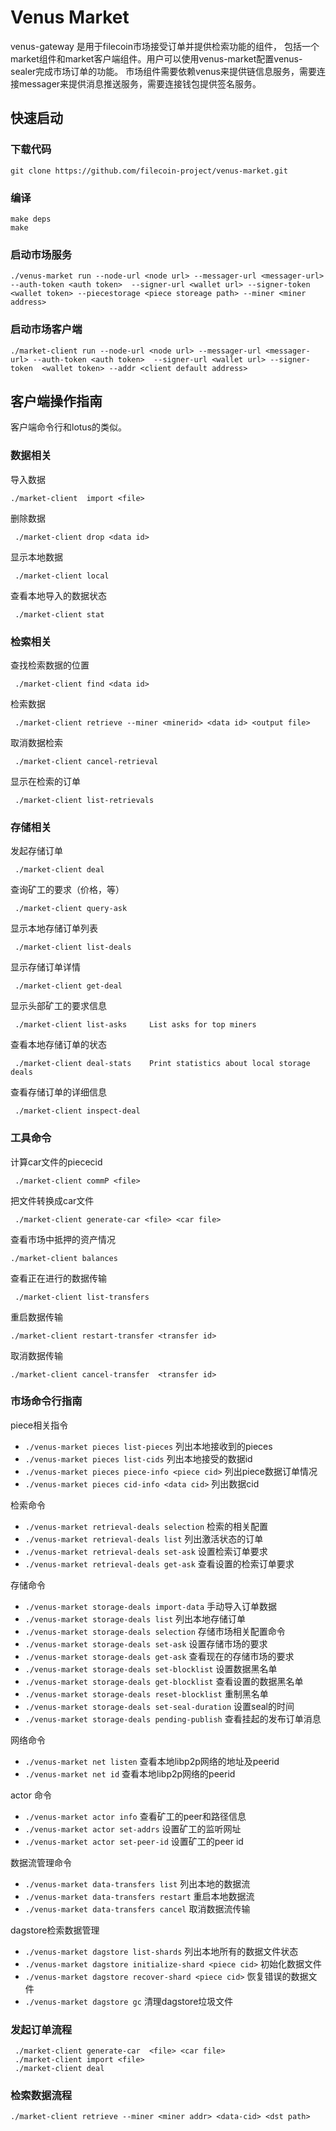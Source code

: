 # Venus Market

venus-gateway 是用于filecoin市场接受订单并提供检索功能的组件， 包括一个market组件和market客户端组件。用户可以使用venus-market配置venus-sealer完成市场订单的功能。 市场组件需要依赖venus来提供链信息服务，需要连接messager来提供消息推送服务，需要连接钱包提供签名服务。

## 快速启动

### 下载代码

```shell script
git clone https://github.com/filecoin-project/venus-market.git
```

### 编译

```shell script
make deps
make
```

### 启动市场服务

```shell script
./venus-market run --node-url <node url> --messager-url <messager-url> --auth-token <auth token>  --signer-url <wallet url> --signer-token  <wallet token> --piecestorage <piece storeage path> --miner <miner address>
```

### 启动市场客户端

```shell script
./market-client run --node-url <node url> --messager-url <messager-url> --auth-token <auth token>  --signer-url <wallet url> --signer-token  <wallet token> --addr <client default address>
```

## 客户端操作指南

客户端命令行和lotus的类似。
### 数据相关

导入数据
```shell script
./market-client  import <file>
```

删除数据
```shell script
 ./market-client drop <data id>
```

显示本地数据
```shell script
 ./market-client local
```

查看本地导入的数据状态
```shell script
 ./market-client stat
```

### 检索相关

查找检索数据的位置
```shell script
 ./market-client find <data id>
```

检索数据
```shell script
 ./market-client retrieve --miner <minerid> <data id> <output file>
```

取消数据检索
```shell script
 ./market-client cancel-retrieval 
```

显示在检索的订单
```shell script
 ./market-client list-retrievals 
```

### 存储相关

发起存储订单
```shell script
 ./market-client deal    
```

查询矿工的要求（价格，等）
```shell script
 ./market-client query-ask    
```


显示本地存储订单列表
```shell script
 ./market-client list-deals   
```

显示存储订单详情
```shell script
 ./market-client get-deal
```

显示头部矿工的要求信息
```shell script
 ./market-client list-asks     List asks for top miners
```

查看本地存储订单的状态
```shell script
 ./market-client deal-stats    Print statistics about local storage deals
```

查看存储订单的详细信息
```shell script
 ./market-client inspect-deal
 ```

### 工具命令

计算car文件的piececid
```shell script
 ./market-client commP <file>
 ```

把文件转换成car文件
```shell script
 ./market-client generate-car <file> <car file>
 ```
 
 查看市场中抵押的资产情况
```shell script
./market-client balances
 ```


查看正在进行的数据传输
```shell script
 ./market-client list-transfers 
 ```

重启数据传输
```shell script
./market-client restart-transfer <transfer id>
 ```

取消数据传输
```shell script
./market-client cancel-transfer  <transfer id>
 ```

 ### 市场命令行指南

 piece相关指令

 * `./venus-market pieces list-pieces`  列出本地接收到的pieces
 * `./venus-market pieces list-cids`  列出本地接受的数据id
 * `./venus-market pieces piece-info <piece cid>` 列出piece数据订单情况
 * `./venus-market pieces cid-info <data cid>` 列出数据cid
  
检索命令

*  `./venus-market retrieval-deals selection` 检索的相关配置
*  `./venus-market retrieval-deals list` 列出激活状态的订单
*  `./venus-market retrieval-deals set-ask` 设置检索订单要求
*  `./venus-market retrieval-deals get-ask` 查看设置的检索订单要求

存储命令
* `./venus-market storage-deals import-data` 手动导入订单数据
* `./venus-market storage-deals list` 列出本地存储订单
* `./venus-market storage-deals selection` 存储市场相关配置命令
* `./venus-market storage-deals set-ask` 设置存储市场的要求
* `./venus-market storage-deals get-ask` 查看现在的存储市场的要求
* `./venus-market storage-deals set-blocklist` 设置数据黑名单
* `./venus-market storage-deals get-blocklist` 查看设置的数据黑名单
* `./venus-market storage-deals reset-blocklist` 重制黑名单
* `./venus-market storage-deals set-seal-duration` 设置seal的时间
* `./venus-market storage-deals pending-publish` 查看挂起的发布订单消息

网络命令

* `./venus-market net listen` 查看本地libp2p网络的地址及peerid
* `./venus-market net id` 查看本地libp2p网络的peerid

actor 命令

* `./venus-market actor info` 查看矿工的peer和路径信息
* `./venus-market actor set-addrs` 设置矿工的监听网址
* `./venus-market actor set-peer-id` 设置矿工的peer id

数据流管理命令

* `./venus-market data-transfers list` 列出本地的数据流
* `./venus-market data-transfers restart` 重启本地数据流
* `./venus-market data-transfers cancel`  取消数据流传输

dagstore检索数据管理

* `./venus-market dagstore list-shards` 列出本地所有的数据文件状态
* `./venus-market dagstore initialize-shard <piece cid>` 初始化数据文件
* `./venus-market dagstore recover-shard <piece cid>` 恢复错误的数据文件
* `./venus-market dagstore gc` 清理dagstore垃圾文件


### 发起订单流程

```shell script
 ./market-client generate-car  <file> <car file>
 ./market-client import <file>
 ./market-client deal
```

### 检索数据流程

```shell
./market-client retrieve --miner <miner addr> <data-cid> <dst path>
```